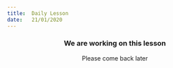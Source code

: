 ```yaml
---
title:  Daily Lesson
date:   21/01/2020
---
```


### <center>We are working on this lesson</center>
<center>Please come back later</center>